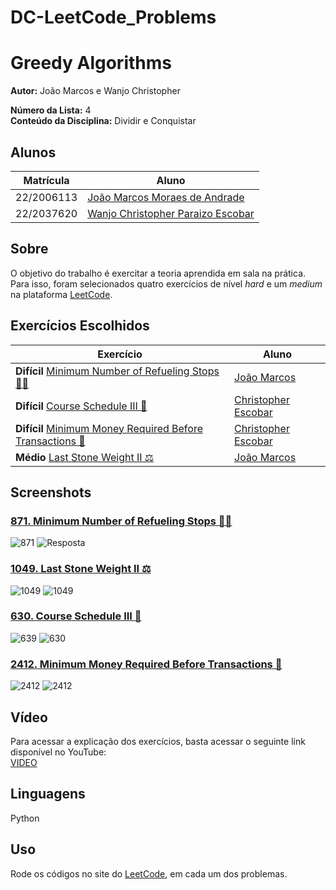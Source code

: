 # DC-LeetCode_Problems

# Greedy Algorithms

**Autor:** João Marcos e Wanjo Christopher  

**Número da Lista:** 4  
**Conteúdo da Disciplina:** Dividir e Conquistar  

## Alunos

| Matrícula   | Aluno                                                              |
|-------------|--------------------------------------------------------------------|
| 22/2006113 | [João Marcos Moraes de Andrade](https://github.com/JJOAOMARCOSS)                     |
| 22/2037620 | [Wanjo Christopher Paraizo Escobar](https://github.com/wChrstphr)                  |

## Sobre

O objetivo do trabalho é exercitar a teoria aprendida em sala na prática.  
Para isso, foram selecionados quatro exercícios de nível *hard* e um *medium*  
na plataforma [LeetCode](https://leetcode.com).  

## Exercícios Escolhidos

| Exercício                                                                                                                                           | Aluno                                   |
|-----------------------------------------------------------------------------------------------------------------------------------------------------|----------------------------------------|
|**Difícil**    [Minimum Number of Refueling Stops 🚛⛽](https://leetcode.com/problems/minimum-number-of-refueling-stops/)                                            | [João Marcos](https://github.com/JJOAOMARCOSS)    |
|**Difícil**    [Course Schedule III 📝](https://leetcode.com/problems/course-schedule-iii/description/?envType=problem-list-v2&envId=greedy)                                            | [Christopher Escobar](https://github.com/wChrstphr)    |                                            
|**Difícil**    [Minimum Money Required Before Transactions 💸](https://leetcode.com/problems/minimum-money-required-before-transactions/description/?envType=problem-list-v2&envId=greedy)                                            | [Christopher Escobar](https://github.com/wChrstphr)    |
| **Médio**   [Last Stone Weight II ⚖️](https://leetcode.com/problems/last-stone-weight-ii/)                                                                         | [João Marcos](https://github.com/JJOAOMARCOSS)    |

## Screenshots
### [871. Minimum Number of Refueling Stops 🚛⛽](https://leetcode.com/problems/minimum-number-of-refueling-stops/)
![871](/assets/871.png)
![Resposta](/assets/871-res.png)

### [1049. Last Stone Weight II ⚖️](https://leetcode.com/problems/last-stone-weight-ii/)
![1049](/assets/1049.png)
![1049](/assets/1049-res.png)

### [630. Course Schedule III 📝](https://leetcode.com/problems/course-schedule-iii/description/?envType=problem-list-v2&envId=greedy)
![639](/assets/630.png)
![630](/assets/630-res.png)


### [2412. Minimum Money Required Before Transactions 💸](https://leetcode.com/problems/minimum-money-required-before-transactions/description/?envType=problem-list-v2&envId=greedy)
![2412](/assets/2412.png)
![2412](/assets/2412-res.png)


## Vídeo

Para acessar a explicação dos exercícios, basta acessar o seguinte link disponível no YouTube:  
[VIDEO](https://youtu.be/WCDN3fwh97c)


## Linguagens
Python

## Uso
Rode os códigos no site do [LeetCode](https://leetcode.com/), em cada um dos problemas.
